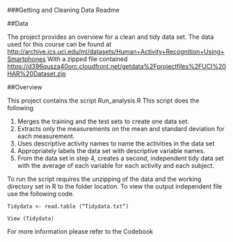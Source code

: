 ###Getting and Cleaning Data Readme

##Data

The project provides an overview for a clean and tidy data set. The data used for this course can be found at http://archive.ics.uci.edu/ml/datasets/Human+Activity+Recognition+Using+Smartphones 
With a zipped file contained https://d396qusza40orc.cloudfront.net/getdata%2Fprojectfiles%2FUCI%20HAR%20Dataset.zip 

##Overview

This project contains the script Run_analysis.R
This script does the following
1.	Merges the training and the test sets to create one data set.
2.	Extracts only the measurements on the mean and standard deviation for each measurement. 
3.	Uses descriptive activity names to name the activities in the data set
4.	Appropriately labels the data set with descriptive variable names. 
5.	From the data set in step 4, creates a second, independent tidy data set with the average of each variable for each activity and each subject.

To run the script requires the unzipping of the data and the working directory set in R to the folder location. 
To view the output independent file use the following code.

```Tidydata <- read.table (“Tidydata.txt”)```

```View (Tidydata)```

For more information please refer to the Codebook 




